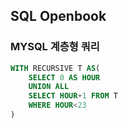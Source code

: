 ## SQL Openbook

### MYSQL 계층형 쿼리
```sql
WITH RECURSIVE T AS(
    SELECT 0 AS HOUR
    UNION ALL
    SELECT HOUR+1 FROM T
    WHERE HOUR<23
)
```

